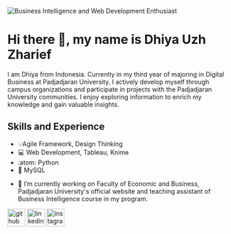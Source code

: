 ![Business Intelligence and Web Development Enthusiast](https://arturssmirnovs.github.io/github-profile-readme-generator/images/banner.png)

# Hi there 👋, my name is Dhiya Uzh Zharief
I am Dhiya from Indonesia. Currently in my third year of majoring in Digital Business at Padjadjaran University. I actively develop myself through campus organizations and participate in projects with the Padjadjaran University communities. I enjoy exploring information to enrich my knowledge and gain valuable insights.

## Skills and Experience
* 💡Agile Framework, Design Thinking
* 💻 Web Development, Tableau, Knime
* :atom: Python
* 🐬 MySQL

- 🔭 I’m currently working on Faculty of Economic and Business, Padjadjaran University's official website and teaching assistant of Business Intelligence course in my program. 


[<img src='https://cdn.jsdelivr.net/npm/simple-icons@3.0.1/icons/github.svg' alt='github' height='40'>](https://github.com/dhiyauzh)  [<img src='https://cdn.jsdelivr.net/npm/simple-icons@3.0.1/icons/linkedin.svg' alt='linkedin' height='40'>](https://www.linkedin.com/in/dhiya-zharief/)  [<img src='https://cdn.jsdelivr.net/npm/simple-icons@3.0.1/icons/instagram.svg' alt='instagram' height='40'>](https://www.instagram.com/d.zharief/)  

